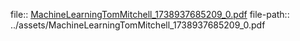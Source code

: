 file:: [MachineLearningTomMitchell_1738937685209_0.pdf](../assets/MachineLearningTomMitchell_1738937685209_0.pdf)
file-path:: ../assets/MachineLearningTomMitchell_1738937685209_0.pdf
